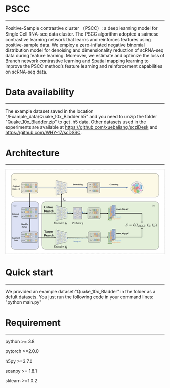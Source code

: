# PSCC
-----
Positive-Sample contrastive cluster （PSCC）: a deep learning model for Single Cell RNA-seq data cluster. The PSCC algorithm adopted a saimese contrastive learning network that learns and reinforces features using positive-sample data. We employ a zero-inflated negative binomial distribution model for denoising and dimensionality reduction of scRNA-seq data during feature learning. Moreover, we estimate and optimize the loss of Branch network contrastive learning and Spatial mapping learning to improve the PSCC method’s feature learning and reinforcement capabilities on scRNA-seq data.



# Data availability
-----
The example dataset saved in the location  "/Example_data/Quake_10x_Bladder.h5" and you need to unzip the folder "Quake_10x_Bladder.zip" to get .h5 data. Other datasets used in the experiments are available at https://github.com/xuebaliang/scziDesk and https://github.com/WHY-17/scDSSC.

# Architecture
-----

![model](https://github.com/FengCheng-Space/PSCC/blob/main/Architecture/Figure1.jpg)


# Quick start
-----
We provided an example dataset:"Quake_10x_Bladder" in the <a herf="https://github.com/FengCheng-Space/PSCC/tree/main/Example_data">folder as a defult datasets. You just run the following code in your command lines:
"python main.py"

# Requirement
-----

python >= 3.8

pytorch  >=2.0.0

h5py >=3.7.0

scanpy >= 1.8.1

sklearn >=1.0.2


